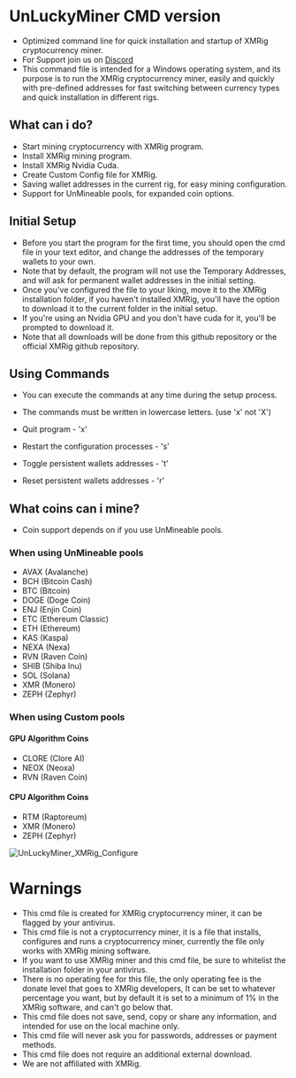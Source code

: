 # UnLuckyMiner CMD version
- Optimized command line for quick installation and startup of XMRig cryptocurrency miner.
- For Support join us on [Discord](https://discord.gg/gtH9nkGrHu)
- This command file is intended for a Windows operating system, and its purpose is to run the XMRig cryptocurrency miner, easily and quickly with pre-defined addresses for fast switching between currency types and quick installation in different rigs.

## What can i do?
- Start mining cryptocurrency with XMRig program.
- Install XMRig mining program.
- Install XMRig Nvidia Cuda.
- Create Custom Config file for XMRig.
- Saving wallet addresses in the current rig, for easy mining configuration.
- Support for UnMineable pools, for expanded coin options.

## Initial Setup
- Before you start the program for the first time, you should open the cmd file in your text editor, and change the addresses of the temporary wallets to your own.
- Note that by default, the program will not use the Temporary Addresses, and will ask for permanent wallet addresses in the initial setting.
- Once you've configured the file to your liking, move it to the XMRig installation folder, if you haven't installed XMRig, you'll have the option to download it to the current folder in the initial setup.
- If you're using an Nvidia GPU and you don't have cuda for it, you'll be prompted to download it.
- Note that all downloads will be done from this github repository or the official XMRig github repository.

## Using Commands
- You can execute the commands at any time during the setup process.
- The commands must be written in lowercase letters. (use 'x' not 'X')
  
- Quit program - 'x'
- Restart the configuration processes - 's'
- Toggle persistent wallets addresses - 't'
- Reset persistent wallets addresses - 'r'

## What coins can i mine?
- Coin support depends on if you use UnMineable pools.
### When using UnMineable pools
- AVAX (Avalanche)
- BCH (Bitcoin Cash)
- BTC (Bitcoin)
- DOGE (Doge Coin)
- ENJ (Enjin Coin)
- ETC (Ethereum Classic)
- ETH (Ethereum)
- KAS (Kaspa)
- NEXA (Nexa)
- RVN (Raven Coin)
- SHIB (Shiba Inu)
- SOL (Solana)
- XMR (Monero)
- ZEPH (Zephyr)
### When using Custom pools
#### GPU Algorithm Coins
- CLORE (Clore AI)
- NEOX (Neoxa)
- RVN (Raven Coin)
#### CPU Algorithm Coins
- RTM (Raptoreum)
- XMR (Monero)
- ZEPH (Zephyr)

![UnLuckyMiner_XMRig_Configure](https://github.com/UnLuckyLust/UnLuckyMiner/assets/104845736/8909c455-8349-4ff1-99fb-fabcf0c6fdb9)


# Warnings
- This cmd file is created for XMRig cryptocurrency miner, it can be flagged by your antivirus.
- This cmd file is not a cryptocurrency miner, it is a file that installs, configures and runs a cryptocurrency miner, currently the file only works with XMRig mining software.
- If you want to use XMRig miner and this cmd file, be sure to whitelist the installation folder in your antivirus.
- There is no operating fee for this file, the only operating fee is the donate level that goes to XMRig developers, It can be set to whatever percentage you want, but by default it is set to a minimum of 1% in the XMRig software, and can't go below that.
- This cmd file does not save, send, copy or share any information, and intended for use on the local machine only.
- This cmd file will never ask you for passwords, addresses or payment methods.
- This cmd file does not require an additional external download.
- We are not affiliated with XMRig.

